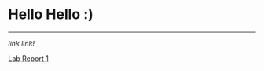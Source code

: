 # **Hello Hello :)**

---

*link link!*

[Lab Report 1](https://lotusrn.github.io/cse15l-lab-reports/labreport1.html)


